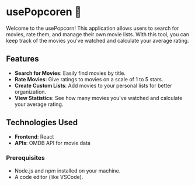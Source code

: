 # usePopcoren 🍿

Welcome to the usePopcorn! 
This application allows users to search for movies, rate them, and manage their own movie lists. With this tool, you can keep track of the movies you've watched and calculate your average rating.

## Features

- **Search for Movies**: Easily find movies by title.
- **Rate Movies**: Give ratings to movies on a scale of 1 to 5 stars.
- **Create Custom Lists**: Add movies to your personal lists for better organization.
- **View Statistics**: See how many movies you've watched and calculate your average rating.

## Technologies Used

- **Frontend**: React
- **APIs**: OMDB API for movie data


### Prerequisites

- Node.js and npm installed on your machine.
- A code editor (like VSCode).


